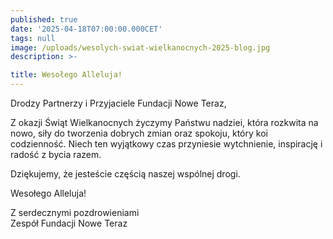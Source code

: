 ```yaml
---
published: true
date: '2025-04-18T07:00:00.000CET'
tags: null
image: /uploads/wesolych-swiat-wielkanocnych-2025-blog.jpg
description: >-

title: Wesołego Alleluja!
---
```


Drodzy Partnerzy i Przyjaciele Fundacji Nowe Teraz,

Z okazji Świąt Wielkanocnych życzymy Państwu nadziei, która rozkwita na nowo, siły do tworzenia dobrych zmian oraz spokoju, który koi codzienność.
Niech ten wyjątkowy czas przyniesie wytchnienie, inspirację i radość z bycia razem.

Dziękujemy, że jesteście częścią naszej wspólnej drogi.  

Wesołego Alleluja!

Z serdecznymi pozdrowieniami   
Zespół Fundacji Nowe Teraz